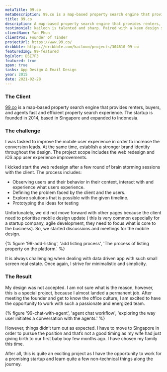 ```yaml
---
metaTitle: 99.co
metaDescription: 99.co is a map-based property search engine that provides renters, buyers, and agents fast and efficient property search experience.
title: 99.co
description: A map-based property search engine that provides renters, buyers, and agents fast and efficient property search experience.
testimonial: kailoon is talented and sharp. Paired with a keen design sense and patience when dealing with clients, he’s a trustable resource to work with when it comes to branding and UI/UX work. I’ve entrusted him with the branding work of my 2 companies and will continue to do so in the future.
clientName: Yan Phun
clientPos: Founder of Tinder
projectUrl: https://www.99.co/
dribbble: https://dribbble.com/kailoon/projects/304610-99-co
featuredImg: 99-featured
bgColor: D5E7F3
featured: true
span: true
tasks: App Design & Email Design
year: 2015
date: 2021-02-28
---
```


<div class="col-start-3 col-end-9">

### The Client

[99.co](http://99.co/) is a map-based property search engine that provides renters, buyers, and agents fast and efficient property search experience. The startup is founded in 2014, based in Singapore and expanded to Indonesia.

### The challenge

I was tasked to improve the mobile user experience in order to increase the conversion leads. At the same time, establish a stronger brand identity throughout the design. The project scope includes the web redesign and iOS app user experience improvements.

I kicked start the web redesign after a few round of brain storming sessions with the client. The process includes:

- Observing users and their behavior in their context, interact with and experience what users experience.
- Defining the problem faced by the client and the users.
- Explore solutions that is possible with the given timeline.
- Prototyping the ideas for testing

Unfortunately, we did not move forward with other pages because the client need to prioritise mobile design update ( this is very common especially for a startup company, agile development, they need to focus what is core to the business). So, we started discussions and meetings for the mobile design.

</div>

<div class="col-start-2 col-end-10">
{% figure '99-add-listing', 'add listing process', 'The process of listing property on the platform.' %}
</div>

<div class="col-start-3 col-end-9">

It is always challenging when dealing with data driven app with such small screen real estate. Once again, I strive for minimalistic and simplicity.

### The Result

My design was not accepted. I am not sure what is the reason, however, this is a special project, because I almost landed a permanent job. After meeting the founder and get to know the office culture, I am excited to have the opportunity to work with such a passionate and energized team.

</div>
<div class="col-start-2 col-end-10">

{% figure '99-chat-with-agent', 'agent chat workflow', 'exploring the way user initiates a conversation with the agents.' %}

</div>
<div class="col-start-3 col-end-9">

However, things didn’t turn out as expected. I have to move to Singapore in order to pursue the position and that’s not a good timing as my wife had just giving birth to our first baby boy few months ago. I have chosen my family this time.

After all, this is quite an exciting project as I have the opportunity to work for a promising startup and learn quite a few non-technical things along the journey.

</div>
